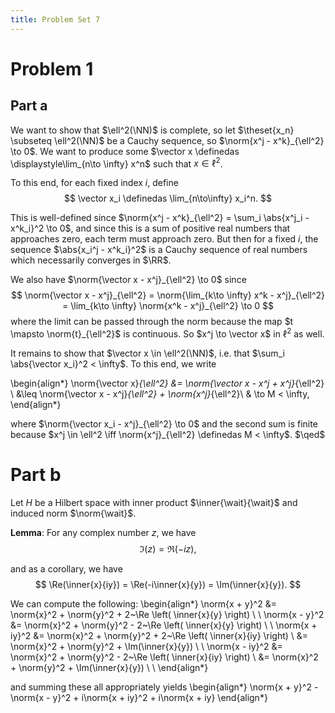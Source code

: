 ```yaml
---
title: Problem Set 7
---
```


# Problem 1

## Part a

We want to show that $\ell^2(\NN)$ is complete, so let $\theset{x_n} \subseteq \ell^2(\NN)$ be a Cauchy sequence, so $\norm{x^j - x^k}_{\ell^2} \to 0$. We want to produce some $\vector x \definedas \displaystyle\lim_{n\to \infty} x^n$ such that $x\in \ell^2$.

To this end, for each fixed index $i$, define
$$
\vector x_i \definedas \lim_{n\to\infty} x_i^n.
$$

This is well-defined since $\norm{x^j - x^k}_{\ell^2} = \sum_i \abs{x^j_i - x^k_i}^2 \to 0$, and since this is a sum of positive real numbers that approaches zero, each term must approach zero. But then for a fixed $i$, the sequence $\abs{x_i^j - x^k_i}^2$ is a Cauchy sequence of real numbers which necessarily converges in $\RR$.

We also have $\norm{\vector x - x^j}_{\ell^2} \to 0$ since 
$$
\norm{\vector x - x^j}_{\ell^2} = 
\norm{\lim_{k\to \infty}  x^k - x^j}_{\ell^2} =
\lim_{k\to \infty} \norm{x^k - x^j}_{\ell^2} \to 0
$$
where the limit can be passed through the norm because the map $t \mapsto \norm{t}_{\ell^2}$ is continuous. So $x^j \to \vector x$ in $\ell^2$ as well.

It remains to show that $\vector x \in \ell^2(\NN)$, i.e. that $\sum_i \abs{\vector x_i}^2 < \infty$. To this end, we write

\begin{align*}
\norm{\vector x}_{\ell^2} &= \norm{\vector x - x^j + x^j}_{\ell^2} \\
&\leq \norm{\vector x - x^j}_{\ell^2} + \norm{x^j}_{\ell^2}\\
& \to M < \infty,
\end{align*}

where $\norm{\vector x_i - x^j}_{\ell^2} \to 0$ and the second sum is finite because $x^j \in \ell^2 \iff \norm{x^j}_{\ell^2} \definedas M < \infty$. $\qed$

# Part b
Let $H$ be a Hilbert space with inner product $\inner{\wait}{\wait}$ and induced norm $\norm{\wait}$.


**Lemma**: 
For any complex number $z$, we have
$$
\Im(z) = \Re(-iz),
$$

and as a corollary, we have
$$
\Re(\inner{x}{iy}) =  \Re(-i\inner{x}{y}) = \Im(\inner{x}{y}).
$$

We can compute the following:
\begin{align*}
\norm{x + y}^2 &= \norm{x}^2 + \norm{y}^2 + 2~\Re \left( \inner{x}{y} \right) \\ \\
\norm{x - y}^2 &= \norm{x}^2 + \norm{y}^2 - 2~\Re \left( \inner{x}{y} \right) \\ \\
\norm{x + iy}^2 &= \norm{x}^2 + \norm{y}^2 + 2~\Re \left( \inner{x}{iy} \right) \\
&= \norm{x}^2 + \norm{y}^2 + \Im(\inner{x}{y})
\\ \\
\norm{x - iy}^2 &= \norm{x}^2 + \norm{y}^2 - 2~\Re \left( \inner{x}{iy} \right) \\
&= \norm{x}^2 + \norm{y}^2 + \Im(\inner{x}{y})
\\ \\
\end{align*}

and summing these all appropriately yields
\begin{align*}
\norm{x + y}^2 - \norm{x - y}^2 + i\norm{x + iy}^2 + i\norm{x + iy}
\end{align*}
